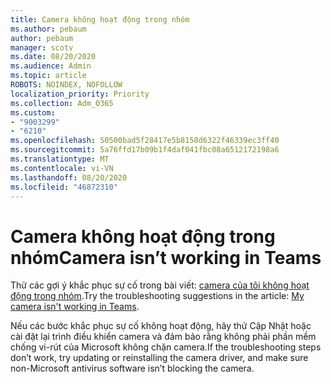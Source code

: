 ```yaml
---
title: Camera không hoạt động trong nhóm
ms.author: pebaum
author: pebaum
manager: scotv
ms.date: 08/20/2020
ms.audience: Admin
ms.topic: article
ROBOTS: NOINDEX, NOFOLLOW
localization_priority: Priority
ms.collection: Adm_O365
ms.custom:
- "9003299"
- "6210"
ms.openlocfilehash: 50500bad5f28417e5b8158d6322f46339ec3ff40
ms.sourcegitcommit: 5a76ffd17b09b1f4daf041fbc08a6512172198a6
ms.translationtype: MT
ms.contentlocale: vi-VN
ms.lasthandoff: 08/20/2020
ms.locfileid: "46872310"
---
```

# <a name="camera-isnt-working-in-teams"></a><span data-ttu-id="d9be9-102">Camera không hoạt động trong nhóm</span><span class="sxs-lookup"><span data-stu-id="d9be9-102">Camera isn’t working in Teams</span></span>

<span data-ttu-id="d9be9-103">Thử các gợi ý khắc phục sự cố trong bài viết: [camera của tôi không hoạt động trong nhóm](https://support.microsoft.com/office/my-camera-isn-t-working-in-teams-9581983b-c6f9-40e3-b0d8-122857972ade).</span><span class="sxs-lookup"><span data-stu-id="d9be9-103">Try the troubleshooting suggestions in the article: [My camera isn't working in Teams](https://support.microsoft.com/office/my-camera-isn-t-working-in-teams-9581983b-c6f9-40e3-b0d8-122857972ade).</span></span>

<span data-ttu-id="d9be9-104">Nếu các bước khắc phục sự cố không hoạt động, hãy thử Cập Nhật hoặc cài đặt lại trình điều khiển camera và đảm bảo rằng không phải phần mềm chống vi-rút của Microsoft không chặn camera.</span><span class="sxs-lookup"><span data-stu-id="d9be9-104">If the troubleshooting steps don’t work, try updating or reinstalling the camera driver, and make sure non-Microsoft antivirus software isn’t blocking the camera.</span></span>

